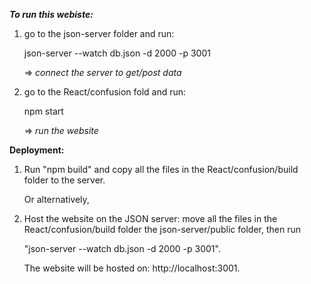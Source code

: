***To run this webiste:***

1. go to the json-server folder and run: 
	
   json-server --watch db.json -d 2000 -p 3001
	
   => *connect the server to get/post data*

2. go to the React/confusion fold and run: 

   npm start
	
   => *run the website*


**Deployment:**

1. Run "npm build" and copy all the files in the React/confusion/build folder to the server.

   Or alternatively,

2. Host the website on the JSON server: move all the files in the React/confusion/build folder the json-server/public folder, then run 
   
   "json-server --watch db.json -d 2000 -p 3001". 

   The website will be hosted on: http://localhost:3001.